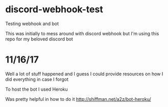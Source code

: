 # discord-webhook-test

Testing webhook and bot

This was initially to mess around with discord webhook but I'm using this repo for my beloved discord bot

# 11/16/17
Well a lot of stuff happened and I guess I could provide resources on how I did everything in case I forgot

To host the bot I used Heroku

Was pretty helpful in how to do it
http://shiffman.net/a2z/bot-heroku/
